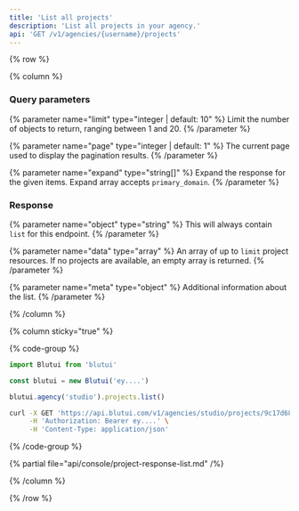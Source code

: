 ```yaml
---
title: 'List all projects'
description: 'List all projects in your agency.'
api: 'GET /v1/agencies/{username}/projects'
---
```


{% row %}

{% column %}
### Query parameters

{% parameter name="limit" type="integer | default: 10" %}
Limit the number of objects to return, ranging between 1 and 20.
{% /parameter %}

{% parameter name="page" type="integer | default: 1" %}
The current page used to display the pagination results.
{% /parameter %}

{% parameter name="expand" type="string[]" %}
Expand the response for the given items. Expand array accepts `primary_domain`.
{% /parameter %}

### Response

{% parameter name="object" type="string" %}
This will always contain `list` for this endpoint.
{% /parameter %}

{% parameter name="data" type="array" %}
An array of up to `limit` project resources. If no projects are available, an empty array is returned.
{% /parameter %}

{% parameter name="meta" type="object" %}
Additional information about the list.
{% /parameter %}

{% /column %}

{% column sticky="true" %}

{% code-group %}

```ts {% process=false filename="Node.js" %}
import Blutui from 'blutui'

const blutui = new Blutui('ey....')

blutui.agency('studio').projects.list()
```

```bash {% process=false filename="cURL" %}
curl -X GET 'https://api.blutui.com/v1/agencies/studio/projects/9c17d680-e0af-4f00-9e28-08c4e38e89e0' \
     -H 'Authorization: Bearer ey....' \
     -H 'Content-Type: application/json'
```

{% /code-group %}

{% partial file="api/console/project-response-list.md" /%}

{% /column %}

{% /row %}
